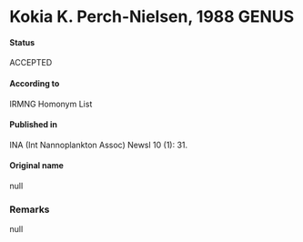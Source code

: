 Kokia K. Perch-Nielsen, 1988 GENUS
=======

#### Status
ACCEPTED

#### According to
IRMNG Homonym List

#### Published in
INA (Int Nannoplankton Assoc) Newsl 10 (1): 31.

#### Original name
null

### Remarks
null